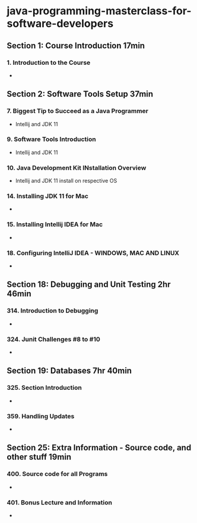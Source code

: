 # java-programming-masterclass-for-software-developers

## Section 1: Course Introduction 17min

### 1. Introduction to the Course

-

## Section 2: Software Tools Setup 37min

### 7. Biggest Tip to Succeed as a Java Programmer

- Intellij and JDK 11

### 9. Software Tools Introduction

- Intellij and JDK 11

### 10. Java Development Kit INstallation Overview

- Intellij and JDK 11 install on respective OS

### 14. Installing JDK 11 for Mac

-

### 15. Installing Intellij IDEA for Mac

-

### 18. Configuring IntelliJ IDEA - WINDOWS, MAC AND LINUX

-

## Section 18: Debugging and Unit Testing 2hr 46min

### 314. Introduction to Debugging

-

### 324. Junit Challenges #8 to #10

-

## Section 19: Databases 7hr 40min

### 325. Section Introduction

-

### 359. Handling Updates

-

## Section 25: Extra Information - Source code, and other stuff 19min

### 400. Source code for all Programs

-

### 401. Bonus Lecture and Information

-
